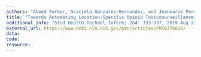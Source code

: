 ```yaml
---
authors: "Abeed Sarker, Graciela Gonzalez-Hernandez, and Jeanmarie Perrone"
title: "Towards Automating Location-Specific Opioid Toxicosurveillance from Twitter via Data Science Methods"
additional_info: "Stud Health Technol Inform; 264: 333-337, 2019 Aug 21. "
external_url: https://www.ncbi.nlm.nih.gov/pmc/articles/PMC6774610/
data:
code:
resource: 
---
```

